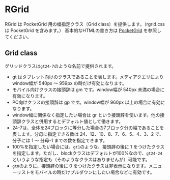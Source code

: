 RGrid
=====

RGrid は PocketGrid 用の幅指定クラス（Grid class）を提供します。（rgrid.css は PocketGrid を含みます。）
基本的なHTMLの書き方は [PocketGrid](https://github.com/arnaudleray/pocketgrid) を参照してください。

Grid class
----------

グリッドクラスは`gt24-7`のような名前で提供されます。

- gt はタブレット向けのクラスであることを表します。メディアクエリによりwindow幅が 540px ～ 959px の時だけ有効になります。
 - モバイル向けクラスの接頭辞は gm です。window幅が 540px 未満の場合に有効になります。
 - PC向けクラスの接頭辞は gp です。window幅が 960px 以上の場合に有効になります。
 - window幅に関係なく指定したい場合は gr という接頭辞を使います。他の接頭辞クラスと併用するとデフォルト値として働きます。
- 24-7は、全体を24ブロックに等分した場合の7ブロック分の幅であることを表します。分母に指定できる数は 24、12、10、8、7、6、5、4、3、2 で、分子には 1 ～ 分母-1 までの数を指定できます。
 - 100%を指定したい場合には、`gt1`のような、接頭辞の後に 1 をつけたクラスを指定します。ただし、blockクラスはデフォルトが100%なので、`gt24-24`というような指定も（そのようなクラスはありませんが）可能です。
 - `gt0`のように、接頭辞の後に 0 をつけたクラスは非表示になります。メニューリストをモバイルの時だけプルダウンにしたい場合などに有効です。

